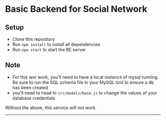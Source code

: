 # Basic Backend for Social Network

## Setup

- Clone this repository
- Run `npm install` to install all dependencies
- Run `npm start` to start the BE server

## Note

- For this wor work, you'll need to have a local instance of mysql running. Be sure to run the SQL schema file in your MySQL tool to ensure a db has been created
- you'll need to head to `src/models/base.js` to change the values of your database credentials

Without the above, this service will not work.

---
